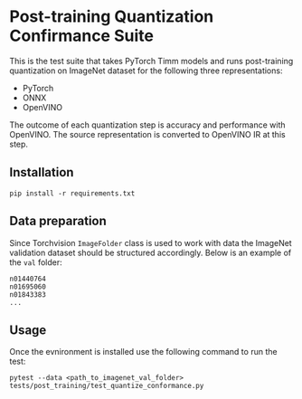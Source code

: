 # Post-training Quantization Confirmance Suite
This is the test suite that takes PyTorch Timm models and runs post-training quantization on ImageNet dataset for the following three representations:
- PyTorch
- ONNX
- OpenVINO

The outcome of each quantization step is accuracy and performance with OpenVINO. The source representation is converted to OpenVINO IR at this step.

## Installation
```
pip install -r requirements.txt
```

## Data preparation
Since Torchvision `ImageFolder` class is used to work with data the ImageNet validation dataset should be structured accordingly. Below is an example of the `val` folder:
```
n01440764
n01695060
n01843383 
...
```


## Usage
Once the evnironment is installed use the following command to run the test:
```
pytest --data <path_to_imagenet_val_folder> tests/post_training/test_quantize_conformance.py
```



